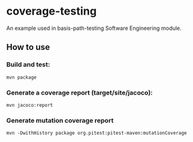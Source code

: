 # coverage-testing

An example used in basis-path-testing Software Engineering module.

## How to use

### Build and test:

```
mvn package
```

### Generate a coverage report (target/site/jacoco):

```
mvn jacoco:report
```

### Generate mutation coverage report
```
mvn -DwithHistory package org.pitest:pitest-maven:mutationCoverage
```
